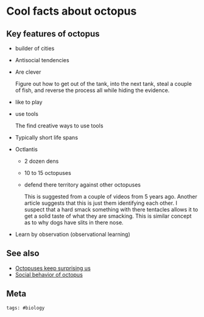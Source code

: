 # Cool facts about octopus

## Key features of octopus

- builder of cities
- Antisocial tendencies
- Are clever

  Figure out how to get out of the tank, into the next tank, steal a couple of
  fish, and reverse the process all while hiding the evidence.

- like to play
- use tools

  The find creative ways to use tools

- Typically short life spans
- Octlantis

  - 2 dozen dens
  - 10 to 15 octopuses
  - defend there territory against other octopuses

    This is suggested from a couple of videos from 5 years ago. Another article
    suggests that this is just them identifying each other. I suspect that a
    hard smack something with there tentacles allows it to get a solid taste of
    what they are smacking. This is similar concept as to why dogs have slits in
    there nose.

- Learn by observation (observational learning)

## See also

- [Octopuses keep surprising us](https://www.nhm.ac.uk/discover/octopuses-keep-surprising-us-here-are-eight-examples-how.html)
- [Social behavior of octopus](https://animalqueries.com/octopus-social-behavior/)

## Meta

    tags: #biology
